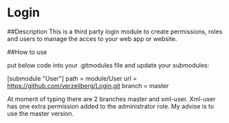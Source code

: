 # Login

##Description
This is a third party login module to create permissions, roles and users to manage the acces to your web app or website.

##How to use

put below code into your .gitmodules file and update your submodules:

[submodule "User"]
    path = module/User
    url = https://github.com/verzeilberg/Login.git
    branch = master
    
At moment of typing there are 2 branches master and xml-user. Xml-user has one extra
permission added to the administrator role.
My advise is to use the master version.




